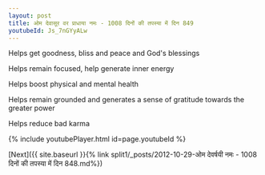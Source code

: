 ```yaml
---
layout: post
title: ओम देवासूर वर प्राधाया नमः - 1008 दिनों की तपस्या में दिन 849
youtubeId: Js_7nGYyALw
---
```

 
 
Helps get goodness, bliss and peace and God's blessings
 
Helps remain focused, help generate inner energy 
 
Helps boost physical and mental health 
 
Helps remain grounded and generates a sense of gratitude towards the greater power 
 
Helps reduce bad karma
 
 
 
 


{% include youtubePlayer.html id=page.youtubeId %}
 
[Next]({{ site.baseurl }}{% link  split1/_posts/2012-10-29-ओम देवर्षयी नमः - 1008 दिनों की तपस्या में दिन 848.md%})
 
